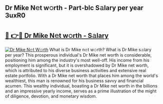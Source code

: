 ## Dr Mike N𝚎t w𝚘rth - Part-blc S𝚊lary per year 3uxR0

# <h2><a href="http://gc20fo.nevu.top/?p=Dr+Mike">🔗 👉🔴 Dr Mike N𝚎t w𝚘rth - S𝚊lary</a></h2>

[![Dr Mike N𝚎t W𝚘rth](https://i.imgur.com/Oavwk0R.jpeg)](http://gc20fo.nevu.top/?p=Dr+Mike)
What is Dr Mike n𝚎t w𝚘rth? What is Dr Mike s𝚊lary per year?
This prosperous individual's Dr Mike net worth is considerable, positioning him among the industry's most well-off. His income from his employment is significant, but it is overshadowed by Dr Mike net worth, which is attributed to his diverse business activities and extensive real estate portfolio. With a Dr Mike net worth that places him among the world's wealthiest, this man is renowned for his business savvy and financial acumen. This wealthy individual, boasting a Dr Mike net worth in the billions and an impressive yearly income, serves as a prime illustration of the might of diligence, devotion, and monetary wisdom.
